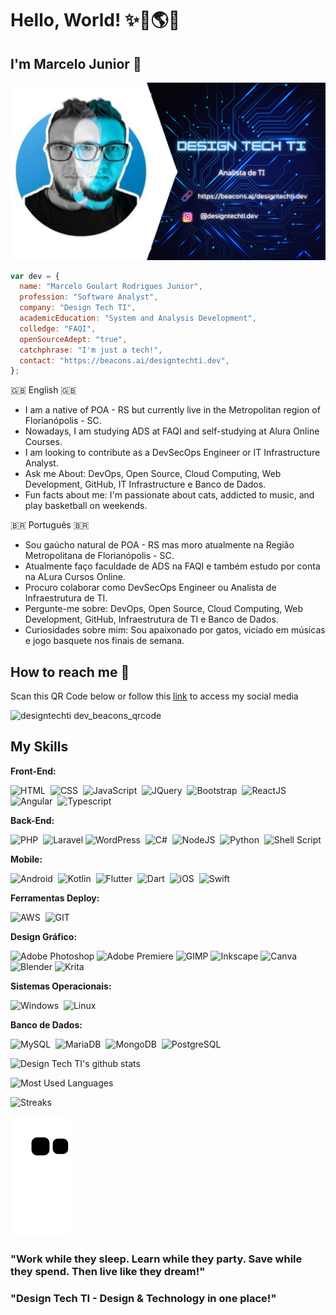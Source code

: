 <!--
**designtechti/designtechti** is a ✨ _special_ ✨ repository because its `README.md` (this file) appears on your GitHub profile.
-->

# Hello, World! :sparkles::dizzy::earth_americas::dart:

## I'm Marcelo Junior :bust_in_silhouette:

![capa](capa.png)

```js
var dev = {
  name: "Marcelo Goulart Rodrigues Junior",
  profession: "Software Analyst",
  company: "Design Tech TI",
  academicEducation: "System and Analysis Development",
  colledge: "FAQI",
  openSourceAdept: "true",
  catchphrase: "I'm just a tech!",
  contact: "https://beacons.ai/designtechti.dev",
};
```

:uk: English :uk:

- I am a native of POA - RS but currently live in the Metropolitan region of Florianópolis - SC.
- Nowadays, I am studying ADS at FAQI and self-studying at Alura Online Courses.
- I am looking to contribute as a DevSecOps Engineer or IT Infrastructure Analyst.
- Ask me About: DevOps, Open Source, Cloud Computing, Web Development, GitHub, IT Infrastructure e Banco de Dados.
- Fun facts about me: I'm passionate about cats, addicted to music, and play basketball on weekends.

:brazil: Português :brazil:

- Sou gaúcho natural de POA - RS mas moro atualmente na Região Metropolitana de Florianópolis - SC.
- Atualmente faço faculdade de ADS na FAQI e também estudo por conta na ALura Cursos Online.
- Procuro colaborar como DevSecOps Engineer ou Analista de Infraestrutura de TI.
- Pergunte-me sobre: DevOps, Open Source, Cloud Computing, Web Development, GitHub, Infraestrutura de TI e Banco de Dados.
- Curiosidades sobre mim: Sou apaixonado por gatos, viciado em músicas e jogo basquete nos finais de semana.

## How to reach me :dart:

Scan this QR Code below or follow this [link](https://beacons.ai/designtechti.dev) to access my social media
<br>

<img width=250 height=250 alt="designtechti dev_beacons_qrcode" src="https://user-images.githubusercontent.com/59212312/137546508-0eb9b979-d87f-4e1d-9f9e-0ccb95ff9c73.jpg"/>

<br>

## My Skills

**Front-End:**

![HTML](https://img.shields.io/badge/-HTML-121011?style=for-the-badge&logo=html5)&nbsp;
![CSS](https://img.shields.io/badge/-CSS-121011?style=for-the-badge&logo=CSS3&logoColor=1572B6)&nbsp;
![JavaScript](https://img.shields.io/badge/-JavaScript-121011?style=for-the-badge&logo=javascript)&nbsp;
![JQuery](https://img.shields.io/badge/-Jquery-121011?style=for-the-badge&logo=jquery)&nbsp;
![Bootstrap](https://img.shields.io/badge/-Bootstrap-121011?style=for-the-badge&logo=bootstrap)&nbsp;
![ReactJS](https://img.shields.io/badge/-ReactJS-121011?style=for-the-badge&logo=react)&nbsp;
![Angular](https://img.shields.io/badge/-Angular-121011?style=for-the-badge&logo=angular)&nbsp;
![Typescript](https://img.shields.io/badge/-Typescript-121011?style=for-the-badge&logo=typescript)&nbsp;

**Back-End:**

![PHP](https://img.shields.io/badge/-PHP-121011?style=for-the-badge&logo=php)&nbsp;
![Laravel](https://img.shields.io/badge/Laravel-121011?style=for-the-badge&logo=laravel)
![WordPress](https://img.shields.io/badge/-Wordpress-121011?style=for-the-badge&logo=wordpress)&nbsp;
![C#](https://img.shields.io/badge/-C_Sharp-121011?style=for-the-badge&logo=csharp)&nbsp;
![NodeJS](https://img.shields.io/badge/-NodeJS-121011?style=for-the-badge&logo=node.js)&nbsp;
![Python](https://img.shields.io/badge/-Python-121011?style=for-the-badge&logo=python)&nbsp;
![Shell Script](https://img.shields.io/badge/Shell_Script-121011?style=for-the-badge&logo=gnu-bash&logoColor=white)&nbsp;

**Mobile:**

![Android](https://img.shields.io/badge/Android-121011?style=for-the-badge&logo=android)&nbsp;
![Kotlin](https://img.shields.io/badge/Kotlin-121011?style=for-the-badge&logo=kotlin)&nbsp;
![Flutter](https://img.shields.io/badge/Flutter-121011?style=for-the-badge&logo=flutter)&nbsp;
![Dart](https://img.shields.io/badge/Dart-121011?style=for-the-badge&logo=dart)&nbsp;
![iOS](https://img.shields.io/badge/iOS-121011?style=for-the-badge&logo=ios)&nbsp;
![Swift](https://img.shields.io/badge/Swift-121011?style=for-the-badge&logo=swift)&nbsp;

**Ferramentas Deploy:**

![AWS](https://img.shields.io/badge/-Amazon_Web_Services-121011?style=for-the-badge&logo=amazonaws)&nbsp;
![GIT](https://img.shields.io/badge/-GIT-121011?style=for-the-badge&logo=git)&nbsp;

**Design Gráfico:**

![Adobe Photoshop](https://img.shields.io/badge/Adobe%20Photoshop-121011?style=for-the-badge&logo=Adobe%20Photoshop&logoColor=black)
![Adobe Premiere](https://img.shields.io/badge/Adobe%20Premiere%20Pro-121011?style=for-the-badge&logo=Adobe%20Premiere%20Pro&logoColor=white)
![GIMP](https://img.shields.io/badge/gimp-121011?style=for-the-badge&logo=gimp&logoColor=white)
![Inkscape](https://img.shields.io/badge/Inkscape-121011?style=for-the-badge&logo=Inkscape&logoColor=white)
![Canva](https://img.shields.io/badge/Canva-121011.svg?&style=for-the-badge&logo=Canva&logoColor=white)
![Blender](https://img.shields.io/badge/blender-121011.svg?style=for-the-badge&logo=blender&logoColor=white)
![Krita](https://img.shields.io/badge/Krita-121011?style=for-the-badge&logo=krita)

**Sistemas Operacionais:**

![Windows](https://img.shields.io/badge/-Windows-121011?style=for-the-badge&logo=windows)&nbsp;
![Linux](https://img.shields.io/badge/-Linux-121011?style=for-the-badge&logo=linux)&nbsp;

**Banco de Dados:**

![MySQL](https://img.shields.io/badge/-MySQL-121011?style=for-the-badge&logo=mysql)&nbsp;
![MariaDB](https://img.shields.io/badge/-MariaDB-121011?style=for-the-badge&logo=mariadb)&nbsp;
![MongoDB](https://img.shields.io/badge/-MongoDB-121011?style=for-the-badge&logo=mongodb)&nbsp;
![PostgreSQL](https://img.shields.io/badge/PostgreSQL-121011?style=for-the-badge&logo=postgresql)&nbsp;

![Design Tech TI's github stats](https://github-readme-stats.vercel.app/api?username=designtechti490&show_icons=true&count_private=true&theme=radical)

![Most Used Languages](https://github-readme-stats.vercel.app/api/top-langs/?username=designtechti490&layout=compact&langs_count=7&theme=dracula)

![Streaks](https://github-readme-streak-stats.herokuapp.com/?user=designtechti490)

![Snake animation](https://github.com/Ryrden/Ryrden/blob/output/github-contribution-grid-snake.svg)

### "Work while they sleep. Learn while they party. Save while they spend. Then live like they dream!"

### "Design Tech TI - Design & Technology in one place!"
